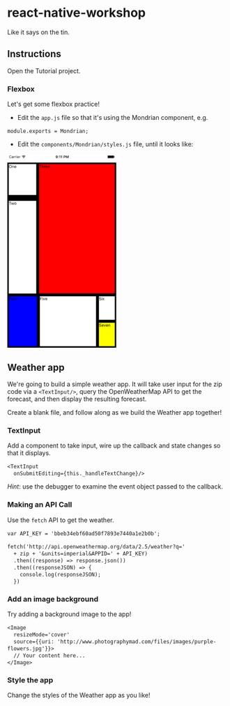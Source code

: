 # react-native-workshop
Like it says on the tin.

## Instructions

Open the Tutorial project.

### Flexbox

Let's get some flexbox practice!

- Edit the `app.js` file so that it's using the Mondrian component, e.g.

```
module.exports = Mondrian;
```

- Edit the `components/Mondrian/styles.js` file, until it looks like:

<img src="Tutorial/components/Mondrian/screenshots/mondrian-02.png" width="250px"/>

## Weather app

We're going to build a simple weather app. It will take user input for the zip code via a `<TextInput/>`, query the OpenWeatherMap API to get the forecast, and then display the resulting forecast.

Create a blank file, and follow along as we build the Weather app together!

### TextInput

Add a component to take input, wire up the callback and state changes so that it displays.

```
<TextInput
  onSubmitEditing={this._handleTextChange}/>
```

*Hint*: use the debugger to examine the event object passed to the callback.

### Making an API Call

Use the `fetch` API to get the weather.

```
var API_KEY = 'bbeb34ebf60ad50f7893e7440a1e2b0b';
```

```
fetch('http://api.openweathermap.org/data/2.5/weather?q='
  + zip + '&units=imperial&APPID=' + API_KEY)
  .then((response) => response.json())
  .then((responseJSON) => {
    console.log(responseJSON);
  })
```

### Add an image background

Try adding a background image to the app!

```
<Image
  resizeMode='cover'
  source={{uri: 'http://www.photographymad.com/files/images/purple-flowers.jpg'}}>
  // Your content here...
</Image>
```

### Style the app

Change the styles of the Weather app as you like!

